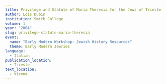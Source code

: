 ```yaml
---
title: Privilege and Statute of Maria Theresia for the Jews of Trieste (1771)
author: Lois Dubin
institution: Smith College
volume: 1
year: "2004"
slug: privilege-statute-maria-theresia
event:
  name: "Early Modern Workshop: Jewish History Resources"
  theme: Early Modern Jewries
language:
  - Italian
publication_location:
  - Trieste
text_location:
  - Vienna
---
```

